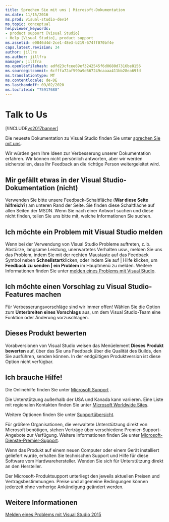 ```yaml
---
title: Sprechen Sie mit uns | Microsoft-Dokumentation
ms.date: 11/15/2016
ms.prod: visual-studio-dev14
ms.topic: conceptual
helpviewer_keywords:
- product support [Visual Studio]
- Help [Visual Studio], product support
ms.assetid: e0846d4d-2ce1-48e3-b219-674ff070bf4e
caps.latest.revision: 34
author: jillre
ms.author: jillfra
manager: jillfra
ms.openlocfilehash: adfd23cfcee69ef3242545f6d0680d7316be8156
ms.sourcegitcommit: 6cfffa72af599a9d667249caaaa411bb28ea69fd
ms.translationtype: MT
ms.contentlocale: de-DE
ms.lasthandoff: 09/02/2020
ms.locfileid: "75917688"
---
```

# <a name="talk-to-us"></a>Talk to Us
[!INCLUDE[vs2017banner](../includes/vs2017banner.md)]

Die neueste Dokumentation zu Visual Studio finden Sie unter [sprechen Sie mit uns](/visualstudio/ide/feedback-options).

Wir würden gern Ihre Ideen zur Verbesserung unserer Dokumentation erfahren. Wir können nicht persönlich antworten, aber wir werden sicherstellen, dass Ihr Feedback an die richtige Person weitergeleitet wird.

## <a name="i-likedislike-something-in-the-visual-studio-documentation"></a>Mir gefällt etwas in der Visual Studio-Dokumentation (nicht)
 Verwenden Sie bitte unsere Feedback-Schaltfläche (**War diese Seite hilfreich?**) am unteren Rand der Seite. Sie finden diese Schaltfläche auf allen Seiten der MSDN. Wenn Sie nach einer Antwort suchen und diese nicht finden, teilen Sie uns bitte mit, welche Informationen Sie suchen.

## <a name="i-would-like-to-report-a-problem-with-visual-studio"></a>Ich möchte ein Problem mit Visual Studio melden
 Wenn bei der Verwendung von Visual Studio Probleme auftreten, z. b. Abstürze, langsame Leistung, unerwartetes Verhalten usw., melden Sie uns das Problem, indem Sie mit der rechten Maustaste auf das Feedback Symbol neben **Schnellstart**klicken, oder indem Sie auf &#124; Hilfe klicken, um **Feedback zu senden &#124; ein Problem** im Hauptmenü zu melden. Weitere Informationen finden Sie unter [melden eines Problems mit Visual Studio](../ide/how-to-report-a-problem-with-visual-studio-2015.md).

## <a name="i-want-to-make-a-suggestion-about-visual-studio-features"></a>Ich möchte einen Vorschlag zu Visual Studio-Features machen
 Für Verbesserungsvorschläge sind wir immer offen! Wählen Sie die Option zum **Unterbreiten eines Vorschlags** aus, um dem Visual Studio-Team eine Funktion oder Änderung vorzuschlagen.

## <a name="rate-this-product"></a>Dieses Produkt bewerten
 Vorabversionen von Visual Studio weisen das Menüelement **Dieses Produkt bewerten** auf, über das Sie uns Feedback über die Qualität des Builds, den Sie ausführen, senden können. In der endgültigen Produktversion ist diese Option nicht verfügbar.

## <a name="i-need-help"></a>Ich brauche Hilfe!
 Die Onlinehilfe finden Sie unter [Microsoft Support](https://support.microsoft.com/) .

 Die Unterstützung außerhalb der USA und Kanada kann variieren. Eine Liste mit regionalen Kontakten finden Sie unter [Microsoft Worldwide Sites](https://www.microsoft.com/worldwide/).

 Weitere Optionen finden Sie unter [Supportübersicht](https://visualstudio.microsoft.com/support/).

 Für größere Organisationen, die verwaltete Unterstützung direkt von Microsoft benötigen, stehen Verträge über verschiedene Premier-Support-Angebote zur Verfügung. Weitere Informationen finden Sie unter [Microsoft-Dienste-Premier-Support](https://www.microsoft.com/industry/services/support).

 Wenn das Produkt auf einem neuen Computer oder einem Gerät installiert geliefert wurde, erhalten Sie technischen Support und Hilfe für diese Software vom Hardwarehersteller. Wenden Sie sich für Unterstützung direkt an den Hersteller.

 Der Microsoft-Produktsupport unterliegt den jeweils aktuellen Preisen und Vertragsbestimmungen. Preise und allgemeine Bedingungen können jederzeit ohne vorherige Ankündigung geändert werden.

## <a name="see-also"></a>Weitere Informationen
 [Melden eines Problems mit Visual Studio 2015](../ide/how-to-report-a-problem-with-visual-studio-2015.md)
